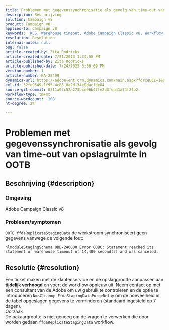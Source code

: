 ```yaml
---
title: Problemen met gegevenssynchronisatie als gevolg van time-out van opslagruimte in OOTB
description: Beschrijving
solution: Campaign v8
product: Campaign v8
applies-to: Campaign v8
keywords: 'KCS, Warehouse timeout, Adobe Campaign Classic v8, Workflow error '
resolution: Resolution
internal-notes: null
bug: false
article-created-by: Zita Rodricks
article-created-date: 7/21/2023 1:34:55 PM
article-published-by: Zita Rodricks
article-published-date: 7/24/2023 5:56:09 PM
version-number: 1
article-number: KA-22499
dynamics-url: https://adobe-ent.crm.dynamics.com/main.aspx?forceUCI=1&pagetype=entityrecord&etn=knowledgearticle&id=58baa25b-cb27-ee11-9966-6045bd0065b6
exl-id: 32fe9549-1f95-4c85-8a2d-34e8dacfde84
source-git-commit: 0311a02c52a273bce96b47fe2d3fea41a74f2fb2
workflow-type: tm+mt
source-wordcount: '108'
ht-degree: 2%

---
```


# Problemen met gegevenssynchronisatie als gevolg van time-out van opslagruimte in OOTB

## Beschrijving {#description}


### Omgeving

Adobe Campaign Classic v8

### Probleem/symptomen

`OOTB ffdaReplicateStagingData` de werkstroom synchroniseert geen gegevens vanwege de volgende fout:

`nlmoduleStagingSchema ODB-240000 Error ODBC: Statement reached its statement or warehouse timeout of 14,400 second(s) and was canceled.`




## Resolutie {#resolution}


Een ticket maken met de klantenservice en de opslaggrootte aanpassen aan <b>tijdelijk verhoogd</b> en voert de workflow opnieuw uit.
Neem contact op met een consultant van de Adobe om uw gebruik te controleren en de optie te introduceren `NmsCleanup_FfdaStagingDataPurgeDelay` om de hoeveelheid in de tabel opgeslagen gegevens te verminderen (standaard ingesteld op 7 dagen).
<br>Oorzaak<br>De pakaargrootte is niet genoeg om de vragen te verwerken die door worden gedaan `ffdaReplicateStagingData` workflow.
